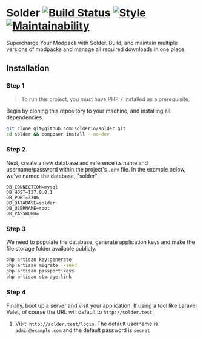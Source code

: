 # Solder [![Build Status](https://travis-ci.org/solderio/solder.svg?branch=master)](https://travis-ci.org/solderio/solder) [![Style](https://styleci.io/repos/32042637/shield?style=flat&branch=master)](https://styleci.io/repos/32042637) [![Maintainability](https://api.codeclimate.com/v1/badges/583fba700663d63e4b6c/maintainability)](https://codeclimate.com/github/solderio/solder/maintainability)

Supercharge Your Modpack with Solder. Build, and maintain multiple versions of modpacks and manage all required downloads in one place. 

## Installation

### Step 1

> To run this project, you must have PHP 7 installed as a prerequisite.

Begin by cloning this repository to your machine, and installing all dependencies.

```bash
git clone git@github.com:solderio/solder.git
cd solder && composer install --no-dev
```

### Step 2.

Next, create a new database and reference its name and username/password within the project's `.env` file. In the example below, we've named the database, "solder".

```
DB_CONNECTION=mysql
DB_HOST=127.0.0.1
DB_PORT=3306
DB_DATABASE=solder
DB_USERNAME=root
DB_PASSWORD=
```

### Step 3

We need to populate the database, generate application keys and make the file storage folder available publicly.

```bash
php artisan key:generate
php artisan migrate --seed
php artisan passport:keys
php artisan storage:link
```

### Step 4

Finally, boot up a server and visit your application. If using a tool like Laravel Valet, of course the URL will default to `http://solder.test`. 

1. Visit: `http://solder.test/login`. The default username is `admin@example.com` and the default password is `secret`
